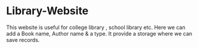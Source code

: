 # Library-Website
This website is useful for college library , school library etc. Here we can add a Book name, Author name &amp; a type. It provide a storage where we can save records.  
